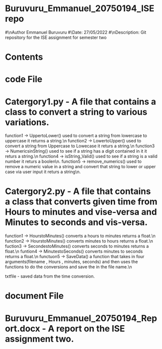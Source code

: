 # Buruvuru_Emmanuel_20750194_ISErepo
#\nAuthor Emmanuel Buruvuru 
#\Date: 27/05/2022 
#\nDescription: Git repository for the ISE assignment for semester two

# Contents

# code File 

# Catergory1.py - A file that contains a class to convert a string to various variations. 
function1 -> UppertoLower() used to convert  a string from lowercase to uppercase it returns a string.\n 
function2 -> LowertoUpper() used to convert a string from Uppercase to Lowecase it returs a string.\n
function3 -> NumericsinString() used to see if a string has a digit contained in it  it returs a string.\n 
function4 -> isString_Valid() used to see if a string is a valid number  it returs a boolen\n.
function5 -> remove_numerics() used to remove a numeric value in a string and convert that string to lower or upper case via user input  it returs a string\n. 
                
# Catergory2.py - A file that contains a class that converts given time from Hours to minutes and vise-versa and Minutes to seconds and vis-versa. 
function1 -> HourstoMinutes() converts a hours to minutes returns a float.\n 
function2 -> HourstoMinutes() converts minutes to hours returns a float.\n
fuction3 -> SecondestoMinutes() converts seconds to minutes returns a float.\n
funtion4 -> MinutestoSeconds() converts minutes to seconds returns a float.\n
functuon5 -> SaveData() a function that takes in four arguments(filename , Hours , minutes, seconds) and then uses the functions to do the            conversions and save the in the file name.\n 
                
                
txtfile - saved data from the time conversion. 

# document File

# Buruvuru_Emmanuel_20750194_Report.docx - A report on the ISE assignment two. 

